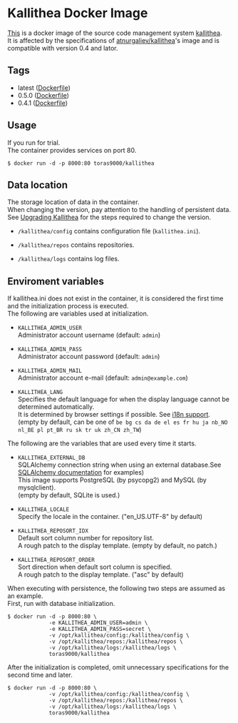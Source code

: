 # Kallithea Docker Image

[This](https://hub.docker.com/r/toras9000/kallithea) is a docker image of the source code management system [kallithea](https://kallithea-scm.org/).  
It is affected by the specifications of [atnurgaliev/kallithea](https://hub.docker.com/r/atnurgaliev/kallithea)'s image and is compatible with version 0.4 and lator.  

## Tags

- latest ([Dockerfile](https://github.com/toras9000/docker-kallithea/blob/master/Dockerfile))
- 0.5.0 ([Dockerfile](https://github.com/toras9000/docker-kallithea/blob/v0.5.0/Dockerfile))
- 0.4.1 ([Dockerfile](https://github.com/toras9000/docker-kallithea/blob/v0.4.1/Dockerfile))

## Usage
If you run for trial.  
The container provides services on port 80.  

    $ docker run -d -p 8000:80 toras9000/kallithea

## Data location
The storage location of data in the container.  
When changing the version, pay attention to the handling of persistent data.  
See [Upgrading Kallithea](https://kallithea.readthedocs.io/en/latest/upgrade.html) for the steps required to change the version.  

- `/kallithea/config`
contains configuration file (`kallithea.ini`).

- `/kallithea/repos`
contains repositories.

- `/kallithea/logs`
contains log files.

## Enviroment variables
If kallithea.ini does not exist in the container, it is considered the first time and the initialization process is executed.  
The following are variables used at initialization.  

- `KALLITHEA_ADMIN_USER`  
Administrator account username (default: `admin`)  

- `KALLITHEA_ADMIN_PASS`  
Administrator account password (default: `admin`)  

- `KALLITHEA_ADMIN_MAIL`  
Administrator account e-mail (default: `admin@example.com`)  

- `KALLITHEA_LANG`  
Specifies the default language for when the display language cannot be determined automatically.  
It is determined by browser settings if possible. See [i18n support](https://kallithea.readthedocs.io/en/latest/setup.html#internationalization-i18n-support).  
(empty by default, can be one of `be bg cs da de el es fr hu ja nb_NO nl_BE pl pt_BR ru sk tr uk zh_CN zh_TW`)  

The following are the variables that are used every time it starts.  

- `KALLITHEA_EXTERNAL_DB`  
SQLAlchemy connection string when using an external database.See [SQLAlchemy documentation](https://docs.sqlalchemy.org/en/12/core/engines.html#database-urls) for examples)  
This image supports PostgreSQL (by psycopg2) and MySQL (by mysqlclient).  
(empty by default, SQLite is used.)  

- `KALLITHEA_LOCALE`  
Specify the locale in the container.  ("en_US.UTF-8" by default)  

- `KALLITHEA_REPOSORT_IDX`  
Default sort column number for repository list.  
A rough patch to the display template. (empty by default, no patch.)  

- `KALLITHEA_REPOSORT_ORDER`  
Sort direction when default sort column is specified.  
A rough patch to the display template. ("asc" by default)  


When executing with persistence, the following two steps are assumed as an example.  
First, run with database initialization.  


    $ docker run -d -p 8000:80 \
                 -e KALLITHEA_ADMIN_USER=admin \
                 -e KALLITHEA_ADMIN_PASS=secret \
                 -v /opt/kallithea/config:/kallithea/config \
                 -v /opt/kallithea/repos:/kallithea/repos \
                 -v /opt/kallithea/logs:/kallithea/logs \
                 toras9000/kallithea

After the initialization is completed, omit unnecessary specifications for the second time and later.  

    $ docker run -d -p 8000:80 \
                 -v /opt/kallithea/config:/kallithea/config \
                 -v /opt/kallithea/repos:/kallithea/repos \
                 -v /opt/kallithea/logs:/kallithea/logs \
                 toras9000/kallithea